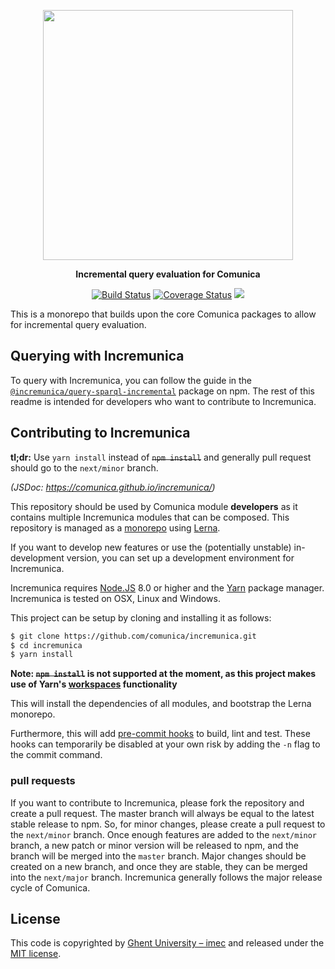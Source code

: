 <p align="center">
  <a href="https://www.npmjs.com/package/@incremunica/query-sparql-incremental">
      <img width="400" src="https://github.com/user-attachments/assets/8b41f58a-dd43-4555-8b1f-29f0dfd5b736">
  </a>
</p>

<p align="center">
  <strong>Incremental query evaluation for Comunica</strong>
</p>

<p align="center">
<a href="https://github.com/comunica/incremunica/actions/workflows/CI.yml?query=branch%3Amaster"><img src="https://github.com/comunica/incremunica/actions/workflows/CI.yml/badge.svg?branch=master" alt="Build Status"></a>
<a href="https://coveralls.io/github/comunica/incremunica?branch=master"><img src="https://coveralls.io/repos/github/comunica/incremunica/badge.svg?branch=master" alt="Coverage Status"></a>
<a href="https://comunica.github.io/incremunica/"><img src="https://img.shields.io/badge/doc-code_documentation-blueviolet"/></a>
</p>

This is a monorepo that builds upon the core Comunica packages to allow for incremental query evaluation.

## Querying with Incremunica

To query with Incremunica, you can follow the guide in the [`@incremunica/query-sparql-incremental`](https://www.npmjs.com/package/@incremunica/query-sparql-incremental?activeTab=readme) package on npm.
The rest of this readme is intended for developers who want to contribute to Incremunica.

## Contributing to Incremunica
**tl;dr:** Use `yarn install` instead of ~~`npm install`~~ and generally pull request should go to the `next/minor` branch.

_(JSDoc: https://comunica.github.io/incremunica/)_

This repository should be used by Comunica module **developers** as it contains multiple Incremunica modules that can be composed.
This repository is managed as a [monorepo](https://github.com/babel/babel/blob/master/doc/design/monorepo.md)
using [Lerna](https://lernajs.io/).

If you want to develop new features
or use the (potentially unstable) in-development version,
you can set up a development environment for Incremunica.

Incremunica requires [Node.JS](http://nodejs.org/) 8.0 or higher and the [Yarn](https://yarnpkg.com/en/) package manager.
Incremunica is tested on OSX, Linux and Windows.

This project can be setup by cloning and installing it as follows:

```bash
$ git clone https://github.com/comunica/incremunica.git
$ cd incremunica
$ yarn install
```

**Note: ~~`npm install`~~ is not supported at the moment, as this project makes use of Yarn's [workspaces](https://yarnpkg.com/lang/en/docs/workspaces/) functionality**

This will install the dependencies of all modules, and bootstrap the Lerna monorepo.

Furthermore, this will add [pre-commit hooks](https://www.npmjs.com/package/pre-commit)
to build, lint and test.
These hooks can temporarily be disabled at your own risk by adding the `-n` flag to the commit command.

### pull requests
If you want to contribute to Incremunica, please fork the repository and create a pull request.
The master branch will always be equal to the latest stable release to npm.
So, for minor changes, please create a pull request to the `next/minor` branch.
Once enough features are added to the `next/minor` branch, a new patch or minor version will be released to npm, and the branch will be merged into the `master` branch.
Major changes should be created on a new branch, and once they are stable, they can be merged into the `next/major` branch.
Incremunica generally follows the major release cycle of Comunica.

## License
This code is copyrighted by [Ghent University – imec](http://idlab.ugent.be/)
and released under the [MIT license](http://opensource.org/licenses/MIT).
